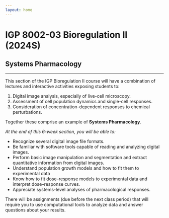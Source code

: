 ```yaml
---
layout: home
---
```

IGP 8002-03 Bioregulation II (2024S)
=====  

## Systems Pharmacology
-----  
This section of the IGP Bioregulation II course will have a combination of lectures and interactive activities exposing students to:  

1) Digital image analysis, especially of live-cell microscopy.  
2) Assessment of cell population dynamics and single-cell responses.  
3) Consideration of concentration-dependent responses to chemical perturbations.  

Together these comprise an example of **Systems Pharmacology**.  

_At the end of this 6-week section, you will be able to:_ 

* Recognize several digital image file formats.  
* Be familiar with software tools capable of reading and analyzing digital images.  
* Perform basic image manipulation and segmentation and extract quantitative information from digital images.  
* Understand population growth models and how to fit them to experimental data
* Know how to fit dose–response models to experimental data and interpret dose–response curves.  
* Appreciate systems-level analyses of pharmacological responses.  

There will be assignments (due before the next class period) that will require you to use computational tools to analyze data and answer questions about your results.


